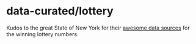 # data-curated/lottery

Kudos to the great State of New York for their
[awesome data sources](https://catalog.data.gov/dataset/?tags=winning)
for the winning lottery numbers.
